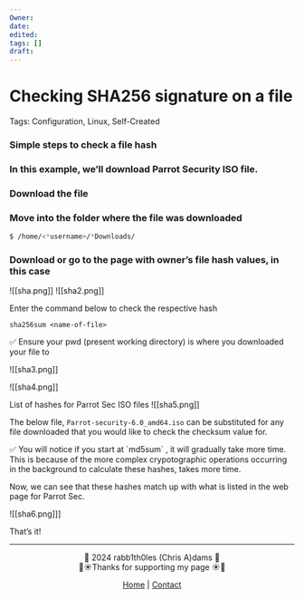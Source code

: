 ```yaml
---
Owner: 
date: 
edited: 
tags: []
draft:
---
```


# Checking SHA256 signature on a file

Tags: Configuration, Linux, Self-Created

### Simple steps to check a file hash

### In this example, we’ll download Parrot Security ISO file.

### Download the file

### Move into the folder where the file was downloaded

```bash
$ /home/<*username>/*Downloads/
```

### Download or go to the page with owner’s file hash values, in this case

![[sha.png]]
![[sha2.png]]

Enter the command below to check the respective hash
```
sha256sum <name-of-file>
```

<aside>
✅ Ensure your pwd (present working directory) is where you downloaded your file to

</aside>

![[sha3.png]]

![[sha4.png]]


List of hashes for Parrot Sec ISO files
![[sha5.png]]


The below file, `Parrot-security-6.0_amd64.iso` can be substituted for any file downloaded that you would like to check the checksum value for.

<aside>
✅ You will notice if you start at `md5sum` , it will gradually take more time. This is because of the more complex crypotographic operations occurring in the background to calculate these hashes, takes more time.

</aside>

Now, we can see that these hashes match up with what is listed in the web page for Parrot Sec.

![[sha6.png]]]

That’s it!

---
<div style="text-align: center;">
	<div class="gradient-text">👾 2024 rabb1th0les (Chris A)dams 👾</div> 
	🌴☀Thanks for supporting my page ☀🌴
	<nav>
		<ul style="list-style: none; padding: 0;">
			<div style="text-align: center;">
				<li><a href="index.html">Home</a> | <a href="Contact.html">Contact</a></li>
			</div>
		</ul>
	</nav>	
</div>